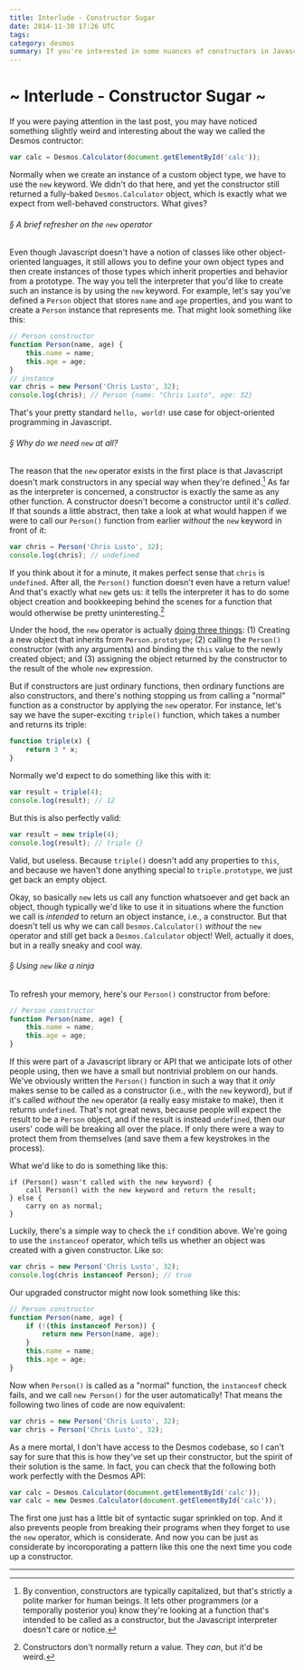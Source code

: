 ```yaml
---
title: Interlude - Constructor Sugar
date: 2014-11-30 17:26 UTC
tags:
category: desmos
summary: If you're interested in some nuances of constructors in Javascript, this is for you.
---
```


# ~ Interlude - Constructor Sugar ~
If you were paying attention in the last post, you may have noticed something slightly weird and interesting about the way we called the Desmos contructor:

~~~ javascript
var calc = Desmos.Calculator(document.getElementById('calc'));
~~~

Normally when we create an instance of a custom object type, we have to use the `new` keyword. We didn't do that here, and yet the constructor still returned a fully-baked `Desmos.Calculator` object, which is exactly what we expect from well-behaved constructors. What gives?

###### &sect; A brief refresher on the `new` operator
Even though Javascript doesn't have a notion of classes like other object-oriented languages, it still allows you to define your own object types and then create instances of those types which inherit properties and behavior from a prototype. The way you tell the interpreter that you'd like to create such an instance is by using the `new` keyword.  For example, let's say you've defined a `Person` object that stores `name` and `age` properties, and you want to create a `Person` instance that represents me.  That might look something like this:

~~~ javascript
// Person constructor
function Person(name, age) {
    this.name = name;
    this.age = age;
}
// instance
var chris = new Person('Chris Lusto', 32);
console.log(chris); // Person {name: "Chris Lusto", age: 32}
~~~

That's your pretty standard `hello, world!` use case for object-oriented programming in Javascript.

###### &sect; Why do we need `new` at all?

The reason that the `new` operator exists in the first place is that Javascript doesn't mark constructors in any special way when they're defined.[^cons] As far as the interpreter is concerned, a constructor is exactly the same as any other function. A constructor doesn't become a constructor until it's _called_. If that sounds a little abstract, then take a look at what would happen if we were to call our `Person()` function from earlier _without_ the `new` keyword in front of it:

~~~ javascript
var chris = Person('Chris Lusto', 32);
console.log(chris); // undefined
~~~

If you think about it for a minute, it makes perfect sense that `chris` is `undefined`.  After all, the `Person()` function doesn't even have a return value! And that's exactly what `new` gets us: it tells the interpreter it has to do some object creation and bookkeeping behind the scenes for a function that would otherwise be pretty uninteresting.[^ret]

Under the hood, the `new` operator is actually [doing three things](http://developer.mozilla.org/en-US/docs/Web/JavaScript/Reference/Operators/new): (1) Creating a new object that inherits from `Person.prototype`; (2) calling the `Person()` constructor (with any arguments) and binding the `this` value to the newly created object; and (3) assigning the object returned by the constructor to the result of the whole `new` expression.


But if constructors are just ordinary functions, then ordinary functions are also constructors, and there's nothing stopping us from calling a "normal" function as a constructor by applying the `new` operator.  For instance, let's say we have the super-exciting `triple()` function, which takes a number and returns its triple:

~~~ javascript
function triple(x) {
    return 3 * x;
}
~~~

Normally we'd expect to do something like this with it:

~~~ javascript
var result = triple(4);
console.log(result); // 12
~~~

But this is also perfectly valid:

~~~ javascript
var result = new triple(4);
console.log(result); // triple {}
~~~

Valid, but useless.  Because `triple()` doesn't add any properties to `this`, and because we haven't done anything special to `triple.prototype`, we just get back an empty object.

Okay, so basically `new` lets us call any function whatsoever and get back an object, though typically we'd like to use it in situations where the function we call is _intended_ to return an object instance, i.e., a constructor.  But that doesn't tell us why we can call `Desmos.Calculator()` _without_ the `new` operator and still get back a `Desmos.Calculator` object! Well, actually it does, but in a really sneaky and cool way.

###### &sect; Using `new` like a ninja
To refresh your memory, here's our `Person()` constructor from before:

~~~ javascript
// Person constructor
function Person(name, age) {
    this.name = name;
    this.age = age;
}
~~~

If this were part of a Javascript library or API that we anticipate lots of other people using, then we have a small but nontrivial problem on our hands. We've obviously written the `Person()` function in such a way that it _only_ makes sense to be called as a constructor (i.e., with the `new` keyword), but if it's called _without_ the `new` operator (a really easy mistake to make), then it returns `undefined`. That's not great news, because people will expect the result to be a `Person` object, and if the result is instead `undefined`, then our users' code will be breaking all over the place. If only there were a way to protect them from themselves (and save them a few keystrokes in the process).

What we'd like to do is something like this:

~~~
if (Person() wasn't called with the new keyword) {
    call Person() with the new keyword and return the result;
} else {
    carry on as normal;
}
~~~

Luckily, there's a simple way to check the `if` condition above. We're going to use the `instanceof` operator, which tells us whether an object was created with a given constructor.  Like so:

~~~ javascript
var chris = new Person('Chris Lusto', 32);
console.log(chris instanceof Person); // true
~~~

Our upgraded constructor might now look something like this:

~~~ javascript
// Person constructor
function Person(name, age) {
    if (!(this instanceof Person)) {
        return new Person(name, age);
    }
    this.name = name;
    this.age = age;
}
~~~

Now when `Person()` is called as a "normal" function, the `instanceof` check fails, and we call `new Person()` for the user automatically!  That means the following two lines of code are now equivalent:

~~~ javascript
var chris = new Person('Chris Lusto', 32);
var chris = Person('Chris Lusto', 32);
~~~

As a mere mortal, I don't have access to the Desmos codebase, so I can't say for sure that this is how they've set up their constructor, but the spirit of their solution is the same.  In fact, you can check that the following both work perfectly with the Desmos API:

~~~ javascript
var calc = Desmos.Calculator(document.getElementById('calc'));
var calc = new Desmos.Calculator(document.getElementById('calc'));
~~~

The first one just has a little bit of syntactic sugar sprinkled on top. And it also prevents people from breaking their programs when they forget to use the `new` operator, which is considerate.  And now you can be just as considerate by incoroporating a pattern like this one the next time you code up a constructor.

---

[^cons]: By convention, constructors are typically capitalized, but that's strictly a polite marker for human beings. It lets other programmers (or a temporally posterior you) know they're looking at a function that's intended to be called as a constructor, but the Javascript interpreter doesn't care or notice.

[^ret]: Constructors don't normally return a value. They _can_, but it'd be weird.